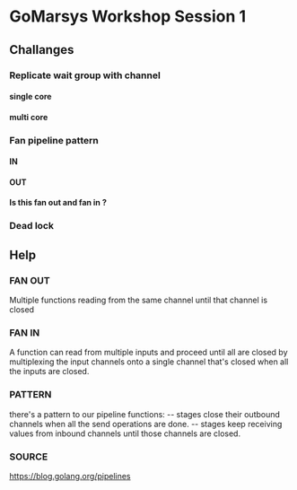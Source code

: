 GoMarsys Workshop Session 1
===========================

## Challanges

### Replicate wait group with channel
#### single core
#### multi core
### Fan pipeline pattern
#### IN
#### OUT
#### Is this fan out and fan in ?
### Dead lock

## Help

### FAN OUT

Multiple functions reading from the same channel until that channel is closed

### FAN IN

A function can read from multiple inputs and proceed until all are closed by
multiplexing the input channels onto a single channel that's closed when
all the inputs are closed.

### PATTERN

there's a pattern to our pipeline functions:
-- stages close their outbound channels when all the send operations are done.
-- stages keep receiving values from inbound channels until those channels are closed.

### SOURCE

https://blog.golang.org/pipelines
